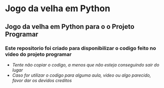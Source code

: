 # Jogo da velha em Python
## Jogo da velha em Python para o o Projeto Programar
### Este repositorio foi criado para disponibilizar o codigo feito no video do projeto programar

- *Tente não copiar o codigo, a menos que não esteja conseguindo sair do lugar*
- *Caso for utilizar o codigo para alguma aula, video ou algo parecido, favor dar os devidos creditos*
